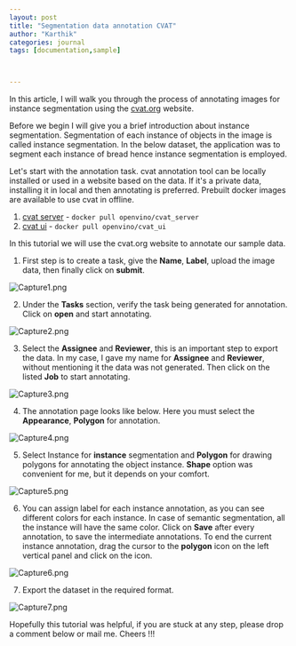 ```yaml
---
layout: post
title: "Segmentation data annotation CVAT"
author: "Karthik"
categories: journal
tags: [documentation,sample]



---
```










In this article, I will walk you through the process of annotating images for instance segmentation using the [cvat.org](https://cvat.org/) website. 

Before we begin I will give you a brief introduction about instance segmentation. Segmentation of each instance of objects in the image is called instance segmentation. In the below dataset, the application was to segment each instance of bread hence instance segmentation is employed. 

Let's start with the annotation task. cvat annotation tool can be locally installed or used in a website based on the data. If it's a private data, installing it in local and then annotating is preferred. Prebuilt docker images are available to use cvat in offline. 

1. [cvat server](https://hub.docker.com/r/openvino/cvat_server) - ```docker pull openvino/cvat_server```
2. [cvat ui](https://hub.docker.com/r/openvino/cvat_ui) - ```docker pull openvino/cvat_ui```



In this tutorial we will use the cvat.org website to annotate our sample data. 

1. First step is to create a task, give the **Name**, **Label**, upload the image data, then finally click on **submit**. 



![Capture1.png](https://i.postimg.cc/L8xKYYW6/Capture1.png)



2. Under the **Tasks** section, verify the task being generated for annotation. Click on **open** and start annotating.

![Capture2.png](https://i.postimg.cc/2SC64W8s/Capture2.png)

3. Select the **Assignee** and **Reviewer**, this is an important step to export the data. In my case, I gave my name for **Assignee** and **Reviewer**, without mentioning it the data was not generated. Then click on the listed **Job** to start annotating. 

![Capture3.png](https://i.postimg.cc/wBTQb3FP/Capture3.png)



4. The annotation page looks like below. Here you must select the **Appearance**, **Polygon** for annotation. 

![Capture4.png](https://i.postimg.cc/kXq6yzTY/Capture4.png)



5. Select Instance for **instance** segmentation and **Polygon** for drawing polygons for annotating the object instance. **Shape** option was convenient for me, but it depends on your comfort. 

![Capture5.png](https://i.postimg.cc/MGQpwmsj/Capture5.png)



6. You can assign label for each instance annotation, as you can see different colors for each instance. In case of semantic segmentation, all the instance will have the same color. Click on **Save** after every annotation, to save the intermediate annotations. To end the current instance annotation, drag the cursor to the **polygon** icon on the left vertical panel and click on the icon. 

![Capture6.png](https://i.postimg.cc/VNB2XSvV/Capture6.png)



7. Export the dataset in the required format. 

![Capture7.png](https://i.postimg.cc/rmwZWQvD/Capture7.png)



Hopefully this tutorial was helpful, if you are stuck at any step, please drop a comment below or mail me. Cheers !!!